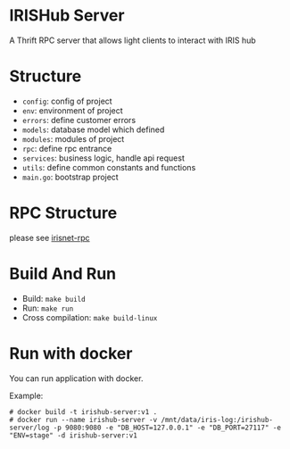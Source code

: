 # IRISHub Server
A Thrift RPC server that allows light clients to interact with IRIS hub
# Structure

- `config`: config of project
- `env`: environment of project
- `errors`: define customer errors
- `models`: database model which defined
- `modules`: modules of project
- `rpc`: define rpc entrance
- `services`: business logic, handle api request
- `utils`: define common constants and functions
- `main.go`: bootstrap project

# RPC Structure

please see [irisnet-rpc](https://github.com/irisnet/irisnet-rpc) 

# Build And Run

- Build: `make build`
- Run: `make run`
- Cross compilation: `make build-linux`

# Run with docker

You can run application with docker.

Example:

```
# docker build -t irishub-server:v1 .
# docker run --name irishub-server -v /mnt/data/iris-log:/irishub-server/log -p 9080:9080 -e "DB_HOST=127.0.0.1" -e "DB_PORT=27117" -e "ENV=stage" -d irishub-server:v1
```